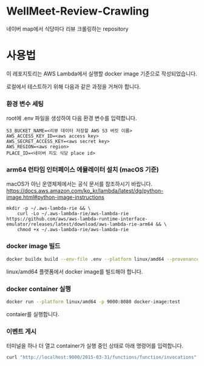 # WellMeet-Review-Crawling
네이버 map에서 식당마다 리뷰 크롤링하는 repository

# 사용법
이 레포지토리는 AWS Lambda에서 실행할 docker image 기준으로 작성되었습니다.

로컬에서 테스트하기 위해 다음과 같은 과정을 거쳐야 합니다. 

### 환경 변수 세팅
root에 .env 파일을 생성하여 다음 환경 변수를 입력합니다.

```
S3_BUCKET_NAME=<리뷰 데이터 저장할 AWS S3 버킷 이름>
AWS_ACCESS_KEY_ID=<aws access key>
AWS_SECRET_ACCESS_KEY=<aws secret key>
AWS_REGION=<aws region>
PLACE_ID=<네이버 지도 식당 place id>
```

### arm64 런타임 인터페이스 에뮬레이터 설치 (macOS 기준)

macOS가 아닌 운영체제에서는 공식 문서를 참조하시기 바랍니다.
https://docs.aws.amazon.com/ko_kr/lambda/latest/dg/python-image.html#python-image-instructions

```
mkdir -p ~/.aws-lambda-rie && \
    curl -Lo ~/.aws-lambda-rie/aws-lambda-rie https://github.com/aws/aws-lambda-runtime-interface-emulator/releases/latest/download/aws-lambda-rie-arm64 && \
    chmod +x ~/.aws-lambda-rie/aws-lambda-rie
```

### docker image 빌드

```bash
docker buildx build --env-file .env --platform linux/amd64 --provenance=false -t docker-image:test .
```

linux/amd64 플랫폼에서 docker image를 빌드해야 합니다.

### docker container 실행

```bash
docker run --platform linux/amd64 -p 9000:8080 docker-image:test
```

contaier를 실행합니다.

### 이벤트 게시

터미널을 하나 더 열고 container가 실행 중인 상태로 아래 명령어를 입력합니다.

```bash
curl "http://localhost:9000/2015-03-31/functions/function/invocations" -d '{}'
```

